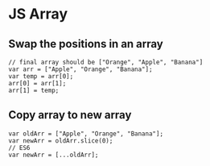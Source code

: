 # JS Array
## Swap the positions in an array
```
// final array should be ["Orange", "Apple", "Banana"]
var arr = ["Apple", "Orange", "Banana"];
var temp = arr[0];
arr[0] = arr[1];
arr[1] = temp;
```

## Copy array to new array
```
var oldArr = ["Apple", "Orange", "Banana"];
var newArr = oldArr.slice(0);
// ES6
var newArr = [...oldArr];
```

